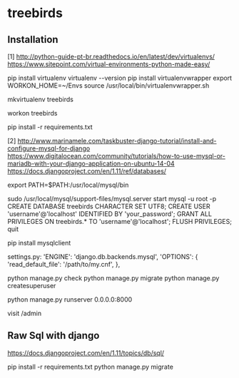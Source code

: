 # treebirds

## Installation

[1] http://python-guide-pt-br.readthedocs.io/en/latest/dev/virtualenvs/
	https://www.sitepoint.com/virtual-environments-python-made-easy/

pip install virtualenv
virtualenv --version
pip install virtualenvwrapper
export WORKON_HOME=~/Envs
source /usr/local/bin/virtualenvwrapper.sh

mkvirtualenv treebirds

workon treebirds

pip install -r requirements.txt


[2] http://www.marinamele.com/taskbuster-django-tutorial/install-and-configure-mysql-for-django
	https://www.digitalocean.com/community/tutorials/how-to-use-mysql-or-mariadb-with-your-django-application-on-ubuntu-14-04
	https://docs.djangoproject.com/en/1.11/ref/databases/


export PATH=$PATH:/usr/local/mysql/bin

sudo /usr/local/mysql/support-files/mysql.server start
mysql -u root -p
CREATE DATABASE treebirds CHARACTER SET UTF8;
CREATE USER 'username'@'localhost' IDENTIFIED BY 'your_password';
GRANT ALL PRIVILEGES ON treebirds.* TO 'username'@'localhost';
FLUSH PRIVILEGES;
quit


pip install mysqlclient


settings.py:
'ENGINE': 'django.db.backends.mysql',
'OPTIONS': {
    'read_default_file': '/path/to/my.cnf',
},


python manage.py check
python manage.py migrate
python manage.py createsuperuser

python manage.py runserver 0.0.0.0:8000

visit /admin

## Raw Sql with django
https://docs.djangoproject.com/en/1.11/topics/db/sql/


pip install -r requirements.txt
python manage.py migrate

